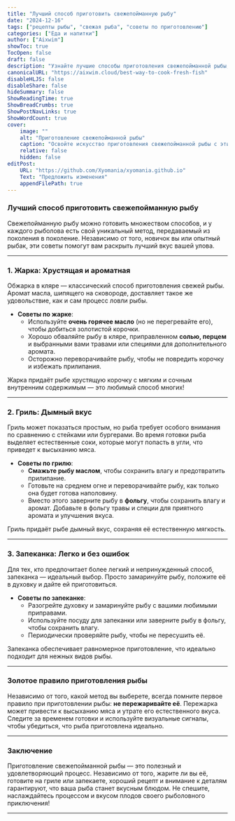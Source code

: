 ```yaml
---
title: "Лучший способ приготовить свежепойманную рыбу"
date: "2024-12-16"
tags: ["рецепты рыбы", "свежая рыба", "советы по приготовлению"]
categories: ["Еда и напитки"]
author: ["Aixwim"]
showToc: true
TocOpen: false
draft: false
description: "Узнайте лучшие способы приготовления свежепойманной рыбы, от жарки до запеканки и гриля, чтобы насладиться вкусным блюдом."
canonicalURL: "https://aixwim.cloud/best-way-to-cook-fresh-fish"
disableHLJS: false
disableShare: false
hideSummary: false
ShowReadingTime: true
ShowBreadCrumbs: true
ShowPostNavLinks: true
ShowWordCount: true
cover:
    image: ""
    alt: "Приготовление свежепойманной рыбы"
    caption: "Освойте искусство приготовления свежепойманной рыбы с этими советами."
    relative: false
    hidden: false
editPost:
    URL: "https://github.com/Xyomania/xyomania.github.io"
    Text: "Предложить изменения"
    appendFilePath: true
---
```


### Лучший способ приготовить свежепойманную рыбу

Свежепойманную рыбу можно готовить множеством способов, и у каждого рыболова есть свой уникальный метод, передаваемый из поколения в поколение. Независимо от того, новичок вы или опытный рыбак, эти советы помогут вам раскрыть лучший вкус вашей улова.

---

### 1. Жарка: Хрустящая и ароматная

Обжарка в кляре — классический способ приготовления свежей рыбы. Аромат масла, шипящего на сковороде, доставляет такое же удовольствие, как и сам процесс ловли рыбы.

- **Советы по жарке**:
  - Используйте **очень горячее масло** (но не перегревайте его), чтобы добиться золотистой корочки.
  - Хорошо обваляйте рыбу в кляре, приправленном **солью, перцем** и выбранными вами травами или специями для дополнительного аромата.
  - Осторожно переворачивайте рыбу, чтобы не повредить корочку и избежать прилипания.

Жарка придаёт рыбе хрустящую корочку с мягким и сочным внутренним содержимым — это любимый способ многих!

---

### 2. Гриль: Дымный вкус

Гриль может показаться простым, но рыба требует особого внимания по сравнению с стейками или бургерами. Во время готовки рыба выделяет естественные соки, которые могут попасть в угли, что приведет к высыханию мяса.

- **Советы по грилю**:
  - **Смажьте рыбу маслом**, чтобы сохранить влагу и предотвратить прилипание.
  - Готовьте на среднем огне и переворачивайте рыбу, как только она будет готова наполовину.
  - Вместо этого заверните рыбу в **фольгу**, чтобы сохранить влагу и аромат. Добавьте в фольгу травы и специи для приятного аромата и улучшения вкуса.

Гриль придаёт рыбе дымный вкус, сохраняя её естественную мягкость.

---

### 3. Запеканка: Легко и без ошибок

Для тех, кто предпочитает более легкий и непринужденный способ, запеканка — идеальный выбор. Просто замаринуйте рыбу, положите её в духовку и дайте ей приготовиться.

- **Советы по запеканке**:
  - Разогрейте духовку и замаринуйте рыбу с вашими любимыми приправами.
  - Используйте посуду для запеканки или заверните рыбу в фольгу, чтобы сохранить влагу.
  - Периодически проверяйте рыбу, чтобы не пересушить её.

Запеканка обеспечивает равномерное приготовление, что идеально подходит для нежных видов рыбы.

---

### Золотое правило приготовления рыбы

Независимо от того, какой метод вы выберете, всегда помните первое правило при приготовлении рыбы: **не пережаривайте её**. Пережарка может привести к высыханию мяса и утрате его естественного вкуса. Следите за временем готовки и используйте визуальные сигналы, чтобы убедиться, что рыба приготовлена идеально.

---

### Заключение

Приготовление свежепойманной рыбы — это полезный и удовлетворяющий процесс. Независимо от того, жарите ли вы её, готовите на гриле или запекаете, хороший рецепт и внимание к деталям гарантируют, что ваша рыба станет вкусным блюдом. Не спешите, наслаждайтесь процессом и вкусом плодов своего рыболовного приключения!

---
